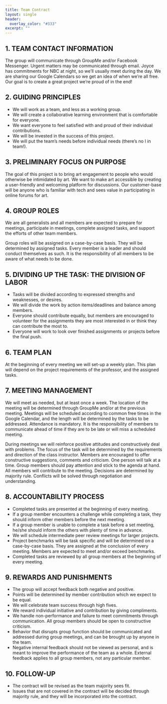 ```yaml
---
title: Team Contract
layout: single
header:
  overlay_color: "#333"
excerpt: ""
---
```


## 1. TEAM CONTACT INFORMATION

The group will communicate through GroupMe and/or Facebook Messenger. Urgent matters may be communicated through email. Joyce has commitments for NBC at night, so we’ll usually meet during the day. We are sharing our Google Calendars so we get an idea of when we’re all free. Our goal is to create a great project we’re proud of in the end!

## 2. GUIDING PRINCIPLES

- We will work as a team, and less as a working group.
- We will create a collaborative learning environment that is comfortable for everyone.
- We want everyone to feel satisfied with and proud of their individual contributions.
- We will be invested in the success of this project.
- We will put the team’s needs before individual needs (there’s no I in team!).
 
## 3. PRELIMINARY FOCUS ON PURPOSE

 The goal of this project is to bring art engagement to people who would otherwise be intimidated by art. We want to make art accessible by creating a user-friendly and welcoming platform for discussions. Our customer-base will be anyone who is familiar with tech and sees value in participating in online forums for art.

## 4. GROUP ROLES

We are all generalists and all members are expected to prepare for meetings, participate in meetings, complete assigned tasks, and support the efforts of other team members.

Group roles will be assigned on a case-by-case basis. They will be determined by assigned tasks. Every member is a leader and should conduct themselves as such. It is the responsibility of all members to be aware of what needs to be done. 

## 5. DIVIDING UP THE TASK:  THE DIVISION OF LABOR

- Tasks will be divided according to expressed strengths and weaknesses, or desires.
- We will divide the work by action items/deadlines and balance among members.  
- Everyone should contribute equally, but members are encouraged to volunteer for the assignments they are most interested in or think they can contribute the most to. 
- Everyone will work to look over finished assignments or projects before the final push.

## 6. TEAM PLAN

At the beginning of every meeting we will set-up a weekly plan. This plan will depend on the project requirements of the professor, and the assigned tasks.


## 7. MEETING MANAGEMENT

We will meet as needed, but at least once a week. The location of the meeting will be determined through GroupMe and/or at the previous meeting. Meetings will be scheduled according to common free times in the Google Calendar, and the length will be determined by the tasks to be addressed. Attendance is mandatory. It is the responsibility of members to communicate ahead of time if they are to be late or will miss a scheduled meeting.

During meetings we will reinforce positive attitudes and constructively deal with problems. The focus of the task will be determined by the requirements and direction of the class instructor. Members are encouraged to offer constructive suggestions, comments and criticism. One person will talk at a time. Group members should pay attention and stick to the agenda at hand. All members will contribute to the meeting. Decisions are determined by majority rule. Conflicts will be solved through negotiation and understanding. 

## 8. ACCOUNTABILITY PROCESS

- Completed tasks are presented at the beginning of every meeting.
- If a group member encounters a challenge while completing a task, they should inform other members before the next meeting.
- If a group member is unable to complete a task before a set meeting, he/she should inform the others with plenty of time in advance.
- We will schedule intermediate peer review meetings for larger projects. 
- Project benchmarks will be task specific and will be determined on a case-by-case basis. They are assigned at the conclusion of every meeting. Members are expected to meet and/or exceed benchmarks. 
- Completed tasks are reviewed by all group members at the beginning of every meeting.

## 9. REWARDS AND PUNISHMENTS

- The group will accept feedback both negative and positive. 
- Points will be determined by member contribution which we expect to be equal.
- We will celebrate team success through high fives.
- We reward individual initiative and contribution by giving compliments.
- We handle non-performance and failure to meet commitments through communication. All group members should be open to constructive criticism. 
- Behavior that disrupts group function should be communicated and addressed during group meetings, and can be brought up by anyone in the team.
- Negative internal feedback should not be viewed as personal, and is meant to improve the performance of the team as a whole. External feedback applies to all group members, not any particular member.

## 10. FOLLOW-UP

- The contract will be revised as the team majority sees fit.
- Issues that are not covered in the contract will be decided through majority rule, and they will be incorporated into the contract.
